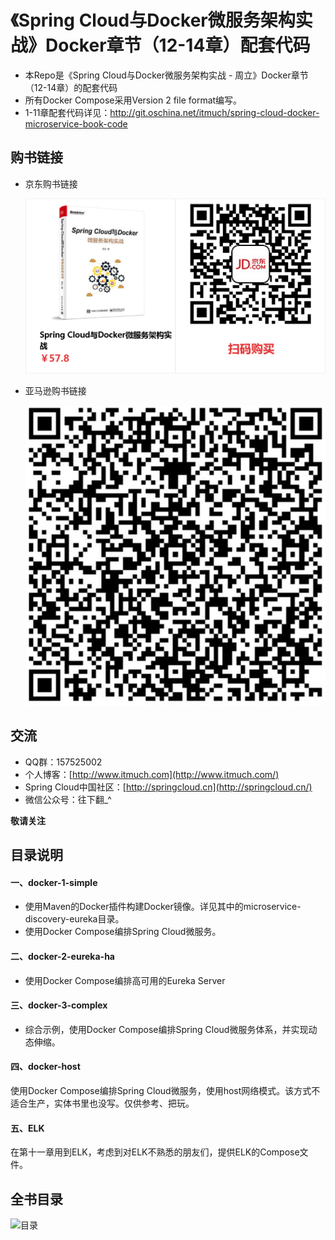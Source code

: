 # 《Spring Cloud与Docker微服务架构实战》Docker章节（12-14章）配套代码

- 本Repo是《Spring Cloud与Docker微服务架构实战 - 周立》Docker章节（12-14章）的配套代码
- 所有Docker Compose采用Version 2 file format编写。
- 1-11章配套代码详见：<http://git.oschina.net/itmuch/spring-cloud-docker-microservice-book-code>






## 购书链接

* 京东购书链接

  ![](ad/jd-购书链接.png)

* 亚马逊购书链接

  ![](ad/amz-购书链接.jpg)





## 交流

- QQ群：157525002
- 个人博客：[http://www.itmuch.com](http://www.itmuch.com/)
- Spring Cloud中国社区：[http://springcloud.cn](http://springcloud.cn/)
- 微信公众号：往下翻_^


**敬请关注**




## 目录说明

#### 一、docker-1-simple

* 使用Maven的Docker插件构建Docker镜像。详见其中的microservice-discovery-eureka目录。
* 使用Docker Compose编排Spring Cloud微服务。



#### 二、docker-2-eureka-ha

* 使用Docker Compose编排高可用的Eureka Server



####  三、docker-3-complex

* 综合示例，使用Docker Compose编排Spring Cloud微服务体系，并实现动态伸缩。


#### 四、docker-host

使用Docker Compose编排Spring Cloud微服务，使用host网络模式。该方式不适合生产，实体书里也没写。仅供参考、把玩。

#### 五、ELK

在第十一章用到ELK，考虑到对ELK不熟悉的朋友们，提供ELK的Compose文件。



## 全书目录

![目录](http://git.oschina.net/itmuch/spring-cloud-docker-microservice-book-code/raw/master/ad/catalog.png)